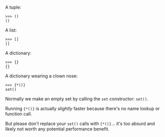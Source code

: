 A tuple:

```pycon
>>> ()
()
```

A list:

```pycon
>>> []
[]
```

A dictionary:

```pycon
>>> {}
{}
```

A dictionary wearing a clown nose:

```pycon
>>> {*()}
set()
```

Normally we make an empty set by calling the `set` constructor: `set()`.

Running `{*()}` is actually *slightly* faster because there's no name lookup or function call.

But please don't replace your `set()` calls with `{*()}`... it's too absurd and likely not worth any potential performance benefit.
